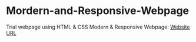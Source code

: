 # Mordern-and-Responsive-Webpage
 Trial webpage using HTML & CSS
 Modern & Responsive Webpage:
 [Website URL](https://dhavalboi-2310.github.io/Mordern-and-Responsive-Webpage/)
